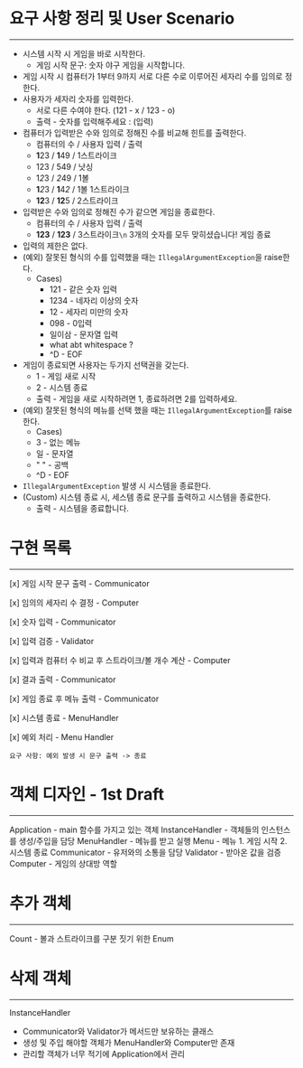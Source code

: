 # 요구 사항 정리 및 User Scenario

---
* 시스템 시작 시 게임을 바로 시작한다.
  * 게임 시작 문구: 숫자 야구 게임을 시작합니다.
* 게임 시작 시 컴퓨터가 1부터 9까지 서로 다른 수로 이루어진 세자리 수를 임의로 정한다.
* 사용자가 세자리 숫자를 입력한다.
  * 서로 다른 수여야 한다. (121 - x / 123 - o)
  * 출력 - 숫자를 입력해주세요 : (입력)
* 컴퓨터가 입력받은 수와 임의로 정해진 수를 비교해 힌트를 출력한다.
  * 컴퓨터의 수 / 사용자 입력 / 출력
  * **1**23 / **1**49 / 1스트라이크
  * 123 / 549 / 낫싱
  * 1*2*3 / *2*49 / 1볼
  * **1***2*3 / **1**4*2* / 1볼 1스트라이크
  * **12**3 / **12**5 / 2스트라이크
* 입력받은 수와 임의로 정해진 수가 같으면 게임을 종료한다.
  * 컴퓨터의 수 / 사용자 입력 / 출력
  * **123** / **123** / 3스트라이크`\n` 3개의 숫자를 모두 맞히셨습니다! 게임 종료
* 입력의 제한은 없다.
* (예외) 잘못된 형식의 수를 입력했을 때는 `IllegalArgumentException`을 raise한다.
  * Cases)
    * 121 - 같은 숫자 입력
    * 1234 - 네자리 이상의 숫자
    * 12 - 세자리 미만의 숫자
    * 098 - 0입력
    * 일이삼 - 문자열 입력
    * what abt whitespace ?
    * ^D - EOF
* 게임이 종료되면 사용자는 두가지 선택권을 갖는다.
  * 1 - 게임 새로 시작
  * 2 - 시스템 종료
  * 출력 - 게임을 새로 시작하려면 1, 종료하려면 2를 입력하세요.
* (예외) 잘못된 형식의 메뉴를 선택 했을 때는 `IllegalArgumentException`를 raise한다.
  * Cases)
  * 3 - 없는 메뉴
  * 일 - 문자열
  * " " - 공백
  * ^D - EOF
* `IllegalArgumentException` 발생 시 시스템을 종료한다.
* (Custom) 시스템 종료 시, 세스템 종료 문구를 출력하고 시스템을 종료한다.
  * 출력 - 시스템을 종료합니다.

# 구현 목록

---
[x] 게임 시작 문구 출력 - Communicator

[x] 임의의 세자리 수 결정 - Computer

[x] 숫자 입력 - Communicator

[x] 입력 검증 - Validator

[x] 입력과 컴퓨터 수 비교 후 스트라이크/볼 개수 계산 - Computer

[x] 결과 출력 - Communicator

[x] 게임 종료 후 메뉴 출력 - Communicator

[x] 시스템 종료 - MenuHandler

[x] 예외 처리 - Menu Handler

    요구 사항: 예외 발생 시 문구 출력 -> 종료   

# 객체 디자인 - 1st Draft

---
Application - main 함수를 가지고 있는 객체 
InstanceHandler - 객체들의 인스턴스를 생성/주입을 담당
MenuHandler - 메뉴를 받고 실행
Menu - 메뉴 1. 게임 시작 2. 시스템 종료
Communicator - 유저와의 소통을 담당
Validator - 받아온 값을 검증
Computer - 게임의 상대방 역할

# 추가 객체

---
Count - 볼과 스트라이크를 구분 짓기 위한 Enum

# 삭제 객체

---
InstanceHandler
* Communicator와 Validator가 메서드만 보유하는 클래스
* 생성 및 주입 해야할 객체가 MenuHandler와 Computer만 존재
* 관리할 객체가 너무 적기에 Application에서 관리
